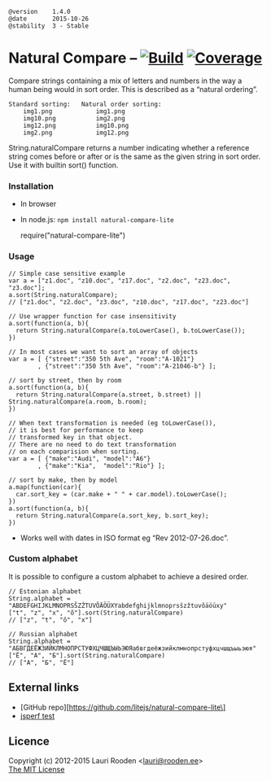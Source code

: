     @version    1.4.0
    @date       2015-10-26
    @stability  3 - Stable

Natural Compare – [![Build](http://img.shields.io/travis/litejs/natural-compare-lite.png)](https://travis-ci.org/litejs/natural-compare-lite) [![Coverage](http://img.shields.io/coveralls/litejs/natural-compare-lite.png)](https://coveralls.io/r/litejs/natural-compare-lite)
================================================================================================================================================================================================================================================================================

Compare strings containing a mix of letters and numbers in the way a human being would in sort order. This is described as a “natural ordering”.

    Standard sorting:   Natural order sorting:
        img1.png            img1.png
        img10.png           img2.png
        img12.png           img10.png
        img2.png            img12.png

String.naturalCompare returns a number indicating whether a reference string comes before or after or is the same as the given string in sort order. Use it with builtin sort() function.

### Installation

-   In browser

    <script src=min.natural-compare.js></script>

-   In node.js: `npm install natural-compare-lite`

    require("natural-compare-lite")

### Usage

    // Simple case sensitive example
    var a = ["z1.doc", "z10.doc", "z17.doc", "z2.doc", "z23.doc", "z3.doc"];
    a.sort(String.naturalCompare);
    // ["z1.doc", "z2.doc", "z3.doc", "z10.doc", "z17.doc", "z23.doc"]

    // Use wrapper function for case insensitivity
    a.sort(function(a, b){
      return String.naturalCompare(a.toLowerCase(), b.toLowerCase());
    })

    // In most cases we want to sort an array of objects
    var a = [ {"street":"350 5th Ave", "room":"A-1021"}
            , {"street":"350 5th Ave", "room":"A-21046-b"} ];

    // sort by street, then by room
    a.sort(function(a, b){
      return String.naturalCompare(a.street, b.street) || String.naturalCompare(a.room, b.room);
    })

    // When text transformation is needed (eg toLowerCase()),
    // it is best for performance to keep
    // transformed key in that object.
    // There are no need to do text transformation
    // on each comparision when sorting.
    var a = [ {"make":"Audi", "model":"A6"}
            , {"make":"Kia",  "model":"Rio"} ];

    // sort by make, then by model
    a.map(function(car){
      car.sort_key = (car.make + " " + car.model).toLowerCase();
    })
    a.sort(function(a, b){
      return String.naturalCompare(a.sort_key, b.sort_key);
    })

-   Works well with dates in ISO format eg “Rev 2012-07-26.doc”.

### Custom alphabet

It is possible to configure a custom alphabet to achieve a desired order.

    // Estonian alphabet
    String.alphabet = "ABDEFGHIJKLMNOPRSŠZŽTUVÕÄÖÜXYabdefghijklmnoprsšzžtuvõäöüxy"
    ["t", "z", "x", "õ"].sort(String.naturalCompare)
    // ["z", "t", "õ", "x"]

    // Russian alphabet
    String.alphabet = "АБВГДЕЁЖЗИЙКЛМНОПРСТУФХЦЧШЩЪЫЬЭЮЯабвгдеёжзийклмнопрстуфхцчшщъыьэюя"
    ["Ё", "А", "Б"].sort(String.naturalCompare)
    // ["А", "Б", "Ё"]

External links
--------------

-   \[GitHub repo\]\[https://github.com/litejs/natural-compare-lite\]
-   [jsperf test](http://jsperf.com/natural-sort-2/12)

Licence
-------

Copyright (c) 2012-2015 Lauri Rooden &lt;lauri@rooden.ee&gt;  
[The MIT License](http://lauri.rooden.ee/mit-license.txt)
